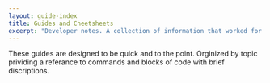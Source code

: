 ```yaml
---
layout: guide-index
title: Guides and Cheetsheets
excerpt: "Developer notes. A collection of information that worked for me."
---
```

These guides are designed to be quick and to the point.  Orginized by topic prividing a referance to commands and blocks of code with brief discriptions.

